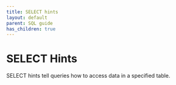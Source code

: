 ```yaml
---
title: SELECT hints
layout: default
parent: SQL guide
has_children: true
---
```


# SELECT Hints

SELECT hints tell queries how to access data in a specified table.
